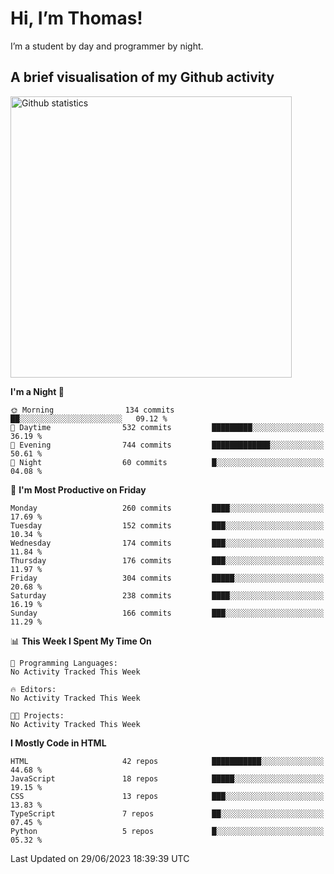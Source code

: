 # Hi, I’m Thomas!
I’m a student by day and programmer by night.

## A brief visualisation of my Github activity

<img title="My Github statistics" alt="Github statistics" width="450px" src="https://github-readme-stats.vercel.app/api?username=thomasrettig&show_icons=true&include_all_commits=true&count_private=true&&hide=issues&theme=tokyonight&border_radius=6px"/>

<!--START_SECTION:waka-->
**I'm a Night 🦉** 

```text
🌞 Morning                134 commits         ██░░░░░░░░░░░░░░░░░░░░░░░   09.12 % 
🌆 Daytime                532 commits         █████████░░░░░░░░░░░░░░░░   36.19 % 
🌃 Evening                744 commits         █████████████░░░░░░░░░░░░   50.61 % 
🌙 Night                  60 commits          █░░░░░░░░░░░░░░░░░░░░░░░░   04.08 % 
```
📅 **I'm Most Productive on Friday** 

```text
Monday                   260 commits         ████░░░░░░░░░░░░░░░░░░░░░   17.69 % 
Tuesday                  152 commits         ███░░░░░░░░░░░░░░░░░░░░░░   10.34 % 
Wednesday                174 commits         ███░░░░░░░░░░░░░░░░░░░░░░   11.84 % 
Thursday                 176 commits         ███░░░░░░░░░░░░░░░░░░░░░░   11.97 % 
Friday                   304 commits         █████░░░░░░░░░░░░░░░░░░░░   20.68 % 
Saturday                 238 commits         ████░░░░░░░░░░░░░░░░░░░░░   16.19 % 
Sunday                   166 commits         ███░░░░░░░░░░░░░░░░░░░░░░   11.29 % 
```


📊 **This Week I Spent My Time On** 

```text
💬 Programming Languages: 
No Activity Tracked This Week

🔥 Editors: 
No Activity Tracked This Week

🐱‍💻 Projects: 
No Activity Tracked This Week
```

**I Mostly Code in HTML** 

```text
HTML                     42 repos            ███████████░░░░░░░░░░░░░░   44.68 % 
JavaScript               18 repos            █████░░░░░░░░░░░░░░░░░░░░   19.15 % 
CSS                      13 repos            ███░░░░░░░░░░░░░░░░░░░░░░   13.83 % 
TypeScript               7 repos             ██░░░░░░░░░░░░░░░░░░░░░░░   07.45 % 
Python                   5 repos             █░░░░░░░░░░░░░░░░░░░░░░░░   05.32 % 
```




 Last Updated on 29/06/2023 18:39:39 UTC
<!--END_SECTION:waka-->
